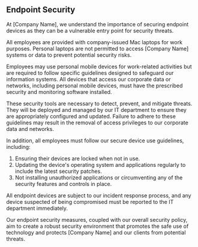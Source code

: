## Endpoint Security

At [Company Name], we understand the importance of securing endpoint devices as they can be a vulnerable entry point for security threats. 

All employees are provided with company-issued Mac laptops for work purposes. Personal laptops are not permitted to access [Company Name] systems or data to prevent potential security risks.

Employees may use personal mobile devices for work-related activities but are required to follow specific guidelines designed to safeguard our information systems. All devices that access our corporate data or networks, including personal mobile devices, must have the prescribed security and monitoring software installed.

These security tools are necessary to detect, prevent, and mitigate threats. They will be deployed and managed by our IT department to ensure they are appropriately configured and updated. Failure to adhere to these guidelines may result in the removal of access privileges to our corporate data and networks.

In addition, all employees must follow our secure device use guidelines, including:

1. Ensuring their devices are locked when not in use.
2. Updating the device's operating system and applications regularly to include the latest security patches.
3. Not installing unauthorized applications or circumventing any of the security features and controls in place.

All endpoint devices are subject to our incident response process, and any device suspected of being compromised must be reported to the IT department immediately.

Our endpoint security measures, coupled with our overall security policy, aim to create a robust security environment that promotes the safe use of technology and protects [Company Name] and our clients from potential threats.
